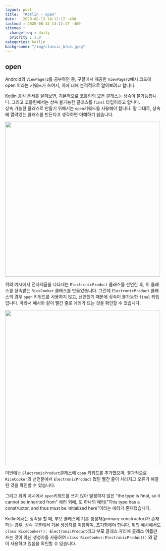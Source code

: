 ```yaml
---
layout: post
title:  "Kotlin - open"
date:   2020-08-13 14:12:17 -400
lastmod : 2020-08-13 14:12:17 -400
sitemap :
  changefreq : daily
  priority : 1.0
categories: Kotlin
background: "/img/classic_blue.jpeg"
---
```


## open
Android의 `ViewPager2`를 공부하던 중, 구글에서 제공한 `ViewPager2`예시 코드에 open 이라는 키워드가 쓰여서, 이에 대해 본격적으로 알아보려고 합니다.  

Kotlin 공식 문서를 살펴보면, 기본적으로 코틀린의 모든 클래스는 상속이 불가능합니다. 그리고 코틀린에서는 상속 불가능한 클래스를 `final` 타입이라고 합니다.  
상속 가능한 클래스로 만들기 위해서는 `open`키워드를 사용해야 합니다. 말 그대로, 상속에 열려있는 클래스를 만든다고 생각하면 이해하기 쉽습니다.  

<img src=https://user-images.githubusercontent.com/57262833/90097538-1fa26200-dd71-11ea-9ee2-854848d96f03.png width=500px/>


위의 예시에서 전자제품을 나타내는 `ElectronicProduct` 클래스를 선언한 후, 이 클래스를 상속받는 `RiceCooker` 클래스를 만들었습니다. 그런데 `ElectronicProduct` 클래스의 경우 `open` 키워드를 사용하지 않고, 선언했기 때문에 상속이 불가능한 `final` 타입입니다. 따라서 예시와 같이 빨간 줄로 에러가 뜨는 것을 확인할 수 있습니다.  

<img src=https://user-images.githubusercontent.com/57262833/90097693-86c01680-dd71-11ea-9dd3-e8bc987932b8.png width=500px/>

이번에는 `ElectronicProduct`클래스에 `open` 키워드를 추가했으며, 결과적으로 `RiceCooker`의 선언문에서 `ElectronicProduct` 떴던 빨간 줄이 사라지고 오류가 해결된 것을 확인할 수 있습니다.  


그리고 위의 예시에서 `open`키워드를 쓰지 않아 발생하지 않은 "the type is final, so it cannot be inherited from" 에러 외에, 또 하나의 에러("This type has a constructor, and thus must be initialized here"이라는 에러가 존재했습니다.  

Kotlin에서는 상속을 할 때, 부모 클래스에 기본 생성자(primary constructor)가 존재하는 경우, 상속 구분에서 기본 생성자를 이용하여, 초기화해야 합니다. 위의 예시에서도 `class RiceCooker(): ElectronicProduct`라고 부모 클래스 자리에 클래스 이름만 쓰는 것이 아닌 생성자를 사용하여 `class RiceCooker:ElectronicProduct()` 와 같이 사용하고 있음을 확인할 수 있습니다.  

<br/>
<br/>
